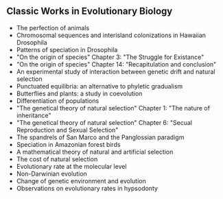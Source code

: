<h2> Classic Works in Evolutionary Biology </h2>

<ul>

                             

 <li><a target="_blank" href="https://github.com/manjunath5496/Classic-Works-in-Evolutionary-Biology/blob/master/cwv(1).pdf" style="text-decoration:none;">The perfection of animals</a></li>

 <li><a target="_blank" href="https://github.com/manjunath5496/Classic-Works-in-Evolutionary-Biology/blob/master/cwv(2).pdf" style="text-decoration:none;"> Chromosomal sequences and interisland colonizations in Hawaiian Drosophila</a></li>

<li><a target="_blank" href="https://github.com/manjunath5496/Classic-Works-in-Evolutionary-Biology/blob/master/cwv(3).pdf" style="text-decoration:none;">Patterns of speciation in Drosophila</a></li>
 <li><a target="_blank" href="https://github.com/manjunath5496/Classic-Works-in-Evolutionary-Biology/blob/master/cwv(4).pdf" style="text-decoration:none;">"On the origin of species" Chapter 3: "The Struggle for Existance"</a></li>                              
<li><a target="_blank" href="https://github.com/manjunath5496/Classic-Works-in-Evolutionary-Biology/blob/master/cwv(5).pdf" style="text-decoration:none;">"On the origin of species" Chapter 14: "Recapitulation and conclusion"</a></li>
<li><a target="_blank" href="https://github.com/manjunath5496/Classic-Works-in-Evolutionary-Biology/blob/master/cwv(6).pdf" style="text-decoration:none;">An experimental study of interaction between genetic drift and natural selection</a></li>
 <li><a target="_blank" href="https://github.com/manjunath5496/Classic-Works-in-Evolutionary-Biology/blob/master/cwv(7).pdf" style="text-decoration:none;">Punctuated equilibria: an alternative to phyletic gradualism</a></li>

 <li><a target="_blank" href="https://github.com/manjunath5496/Classic-Works-in-Evolutionary-Biology/blob/master/cwv(8).pdf" style="text-decoration:none;"> Butterflies and plants: a study in coevolution</a></li>
   <li><a target="_blank" href="https://github.com/manjunath5496/Classic-Works-in-Evolutionary-Biology/blob/master/cwv(9).pdf" style="text-decoration:none;">Differentiation of populations</a></li>
  
   
 <li><a target="_blank" href="https://github.com/manjunath5496/Classic-Works-in-Evolutionary-Biology/blob/master/cwv(10).pdf" style="text-decoration:none;">"The genetical theory of natural selection" Chapter 1: "The nature of inheritance" </a></li>                              
<li><a target="_blank" href="https://github.com/manjunath5496/Classic-Works-in-Evolutionary-Biology/blob/master/cwv(11).pdf" style="text-decoration:none;">"The genetical theory of natural selection" Chapter 6: "Secual Reproduction and Sexual Selection" </a></li>
<li><a target="_blank" href="https://github.com/manjunath5496/Classic-Works-in-Evolutionary-Biology/blob/master/cwv(12).pdf" style="text-decoration:none;">The spandrels of San Marco and the Panglossian paradigm</a></li>
<li><a target="_blank" href="https://github.com/manjunath5496/Classic-Works-in-Evolutionary-Biology/blob/master/cwv(13).pdf" style="text-decoration:none;">Speciation in Amazonian forest birds</a></li>

<li><a target="_blank" href="https://github.com/manjunath5496/Classic-Works-in-Evolutionary-Biology/blob/master/cwv(14).pdf" style="text-decoration:none;">A mathematical theory of natural and artificial selection</a></li>
                              
<li><a target="_blank" href="https://github.com/manjunath5496/Classic-Works-in-Evolutionary-Biology/blob/master/cwv(15).pdf" style="text-decoration:none;">The cost of natural selection</a></li>

<li><a target="_blank" href="https://github.com/manjunath5496/Classic-Works-in-Evolutionary-Biology/blob/master/cwv(16).pdf" style="text-decoration:none;">Evolutionary rate at the molecular level</a></li>

  <li><a target="_blank" href="https://github.com/manjunath5496/Classic-Works-in-Evolutionary-Biology/blob/master/cwv(17).pdf" style="text-decoration:none;">Non-Darwinian evolution</a></li>   
  
<li><a target="_blank" href="https://github.com/manjunath5496/Classic-Works-in-Evolutionary-Biology/blob/master/cwv(18).pdf" style="text-decoration:none;">Change of genetic environment and evolution</a></li> 

  
<li><a target="_blank" href="https://github.com/manjunath5496/Classic-Works-in-Evolutionary-Biology/blob/master/cwv(19).pdf" style="text-decoration:none;">Observations on evolutionary rates in hypsodonty</a></li> 

</ul>
